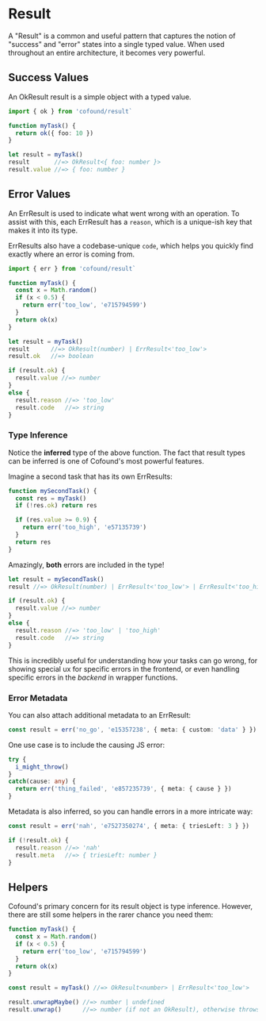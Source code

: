 # Result

A "Result" is a common and useful pattern that captures the notion of "success" and "error" states into a single typed value. When used throughout an entire architecture, it becomes very powerful.

## Success Values

An OkResult result is a simple object with a typed value.

```ts
import { ok } from 'cofound/result`

function myTask() {
  return ok({ foo: 10 })
}

let result = myTask()
result       //=> OkResult<{ foo: number }>
result.value //=> { foo: number }
```

## Error Values

An ErrResult is used to indicate what went wrong with an operation. To assist with this, each ErrResult has a `reason`, which is a unique-ish key that makes it into its type.

ErrResults also have a codebase-unique `code`, which helps you quickly find exactly where an error is coming from.

```ts
import { err } from 'cofound/result`

function myTask() {
  const x = Math.random()
  if (x < 0.5) {
    return err('too_low', 'e715794599')
  }
  return ok(x)
}

let result = myTask()
result      //=> OkResult(number) | ErrResult<'too_low'>
result.ok   //=> boolean

if (result.ok) {
  result.value //=> number
}
else {
  result.reason //=> 'too_low'
  result.code   //=> string
}
```

### Type Inference

Notice the **inferred** type of the above function. The fact that result types can be inferred is one of Cofound's most powerful features.

Imagine a second task that has its own ErrResults:

```ts
function mySecondTask() {
  const res = myTask()
  if (!res.ok) return res

  if (res.value >= 0.9) {
    return err('too_high', 'e57135739')
  }
  return res
}
```

Amazingly, **both** errors are included in the type!

```ts
let result = mySecondTask()
result //=> OkResult(number) | ErrResult<'too_low'> | ErrResult<'too_high'>

if (result.ok) {
  result.value //=> number
}
else {
  result.reason //=> 'too_low' | 'too_high'
  result.code   //=> string
}
```

This is incredibly useful for understanding how your tasks can go wrong, for showing special ux for specific errors in the frontend, or even handling specific errors in the *backend* in wrapper functions.

### Error Metadata

You can also attach additional metadata to an ErrResult:

```ts
const result = err('no_go', 'e15357238', { meta: { custom: 'data' } })
```

One use case is to include the causing JS error:

```ts
try {
  i_might_throw()
}
catch(cause: any) {
  return err('thing_failed', 'e857235739', { meta: { cause } })
}
```

Metadata is also inferred, so you can handle errors in a more intricate way:

```ts
const result = err('nah', 'e7527350274', { meta: { triesLeft: 3 } })

if (!result.ok) {
  result.reason //=> 'nah'
  result.meta   //=> { triesLeft: number }
}
```

## Helpers

Cofound's primary concern for its result object is type inference. However, there are still some helpers in the rarer chance you need them:

```ts
function myTask() {
  const x = Math.random()
  if (x < 0.5) {
    return err('too_low', 'e715794599')
  }
  return ok(x)
}

const result = myTask() //=> OkResult<number> | ErrResult<'too_low'>

result.unwrapMaybe() //=> number | undefined
result.unwrap()      //=> number (if not an OkResult), otherwise throws an exception
```

